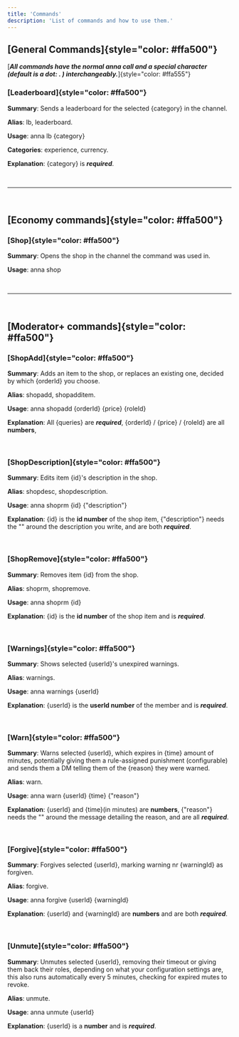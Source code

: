 ```yaml
---
title: 'Commands'
description: 'List of commands and how to use them.'
---
```


## [General Commands]{style="color: #ffa500"}

[***All commands have the normal anna call and a special character (default is a dot: . ) interchangeably.***]{style="color: #ffa555"}

### [Leaderboard]{style="color: #ffa500"}
**Summary**: Sends a leaderboard for the selected {category} in the channel.

**Alias**: lb, leaderboard.

**Usage**: anna lb {category}

**Categories**: experience, currency.

**Explanation**: {category} is ***required***.

<br>

---

<br>

## [Economy commands]{style="color: #ffa500"}

### [Shop]{style="color: #ffa500"}
**Summary**: Opens the shop in the channel the command was used in.

**Usage**: anna shop

<br>

---

<br>

## [Moderator+ commands]{style="color: #ffa500"}

### [ShopAdd]{style="color: #ffa500"}
**Summary**: Adds an item to the shop, or replaces an existing one, decided by which {orderId} you choose.

**Alias**: shopadd, shopadditem.

**Usage**: anna shopadd {orderId} {price} {roleId}

**Explanation**: All {queries} are ***required***, {orderId} / {price} / {roleId} are all **numbers**,

<br>

### [ShopDescription]{style="color: #ffa500"}
**Summary**: Edits item {id}'s description in the shop.

**Alias**: shopdesc, shopdescription.

**Usage**: anna shoprm {id} {"description"}

**Explanation**: {id} is the **id number** of the shop item, {"description"} needs the "" around the description you write, and are both ***required***.

<br>

### [ShopRemove]{style="color: #ffa500"}
**Summary**: Removes item {id} from the shop.

**Alias**: shoprm, shopremove.

**Usage**: anna shoprm {id}

**Explanation**: {id} is the **id number** of the shop item and is ***required***.

<br>

### [Warnings]{style="color: #ffa500"}
**Summary**: Shows selected {userId}'s unexpired warnings.

**Alias**: warnings.

**Usage**: anna warnings {userId}

**Explanation**: {userId} is the **userId number** of the member and is ***required***.

<br>

### [Warn]{style="color: #ffa500"}
**Summary**: Warns selected {userId}, which expires in {time} amount of minutes, potentially giving them a rule-assigned punishment (configurable) and sends them a DM telling them of the {reason} they were warned.

**Alias**: warn.

**Usage**: anna warn {userId} {time} {"reason"}

**Explanation**: {userId} and {time}(in minutes) are **numbers**, {"reason"} needs the "" around the message detailing the reason, and are all ***required***.

<br>

### [Forgive]{style="color: #ffa500"}
**Summary**: Forgives selected {userId}, marking warning nr {warningId} as forgiven.

**Alias**: forgive.

**Usage**: anna forgive {userId} {warningId}

**Explanation**: {userId} and {warningId} are **numbers** and are both ***required***.

<br>

### [Unmute]{style="color: #ffa500"}
**Summary**: Unmutes selected {userId}, removing their timeout or giving them back their roles, depending on what your configuration settings are, this also runs automatically every 5 minutes, checking for expired mutes to revoke.

**Alias**: unmute.

**Usage**: anna unmute {userId}

**Explanation**: {userId} is a **number** and is ***required***.